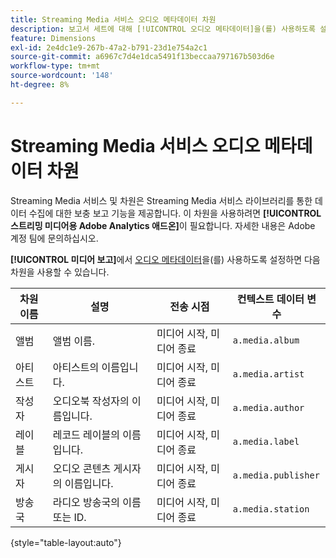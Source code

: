 ```yaml
---
title: Streaming Media 서비스 오디오 메타데이터 차원
description: 보고서 세트에 대해 [!UICONTROL 오디오 메타데이터]을(를) 사용하도록 설정하는 경우 사용할 수 있는 차원입니다.
feature: Dimensions
exl-id: 2e4dc1e9-267b-47a2-b791-23d1e754a2c1
source-git-commit: a6967c7d4e1dca5491f13beccaa797167b503d6e
workflow-type: tm+mt
source-wordcount: '148'
ht-degree: 8%

---
```


# Streaming Media 서비스 오디오 메타데이터 차원

Streaming Media 서비스 및 차원은 Streaming Media 서비스 라이브러리를 통한 데이터 수집에 대한 보충 보고 기능을 제공합니다. 이 차원을 사용하려면 **[!UICONTROL 스트리밍 미디어용 Adobe Analytics 애드온]**&#x200B;이 필요합니다. 자세한 내용은 Adobe 계정 팀에 문의하십시오.

**[!UICONTROL 미디어 보고]**&#x200B;에서 [오디오 메타데이터](/help/admin/tools/manage-rs/edit-settings/media-management.md)을(를) 사용하도록 설정하면 다음 차원을 사용할 수 있습니다.

| 차원 이름 | 설명 | 전송 시점 | 컨텍스트 데이터 변수 |
| --- | --- | --- | --- |
| 앨범 | 앨범 이름. | 미디어 시작, 미디어 종료 | `a.media.album` |
| 아티스트 | 아티스트의 이름입니다. | 미디어 시작, 미디어 종료 | `a.media.artist` |
| 작성자 | 오디오북 작성자의 이름입니다. | 미디어 시작, 미디어 종료 | `a.media.author` |
| 레이블 | 레코드 레이블의 이름입니다. | 미디어 시작, 미디어 종료 | `a.media.label` |
| 게시자 | 오디오 콘텐츠 게시자의 이름입니다. | 미디어 시작, 미디어 종료 | `a.media.publisher` |
| 방송국 | 라디오 방송국의 이름 또는 ID. | 미디어 시작, 미디어 종료 | `a.media.station` |

{style="table-layout:auto"}
